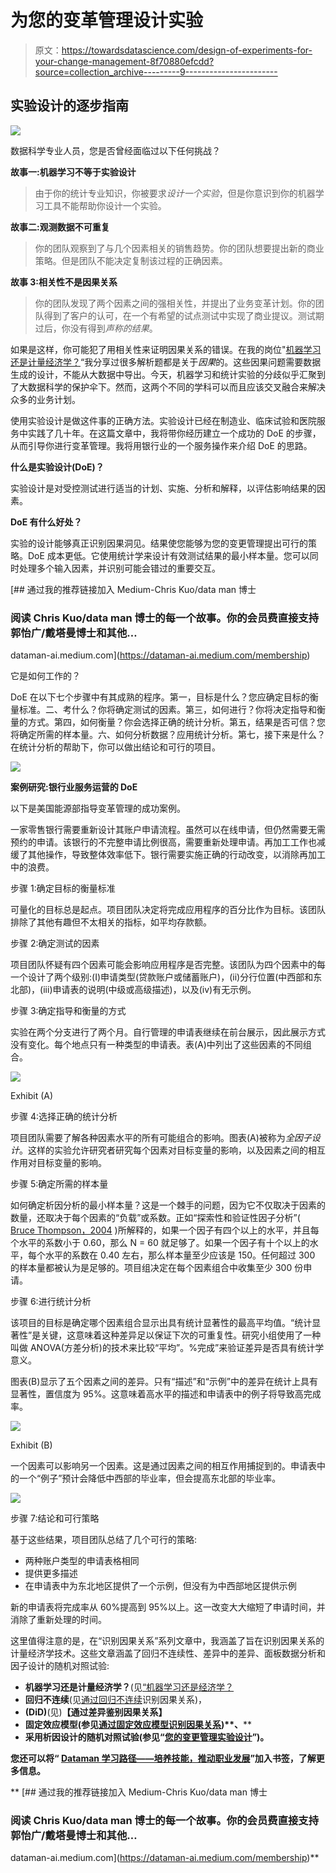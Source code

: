 # 为您的变革管理设计实验

> 原文：<https://towardsdatascience.com/design-of-experiments-for-your-change-management-8f70880efcdd?source=collection_archive---------9----------------------->

## 实验设计的逐步指南

![](img/75f5ec7ce2eacb177d25a5774247d865.png)

数据科学专业人员，您是否曾经面临过以下任何挑战？

**故事一:机器学习不等于实验设计**

> 由于你的统计专业知识，你被要求*设计一个实验*，但是你意识到你的机器学习工具不能帮助你设计一个实验。

**故事二:观测数据不可重复**

> 你的团队观察到了与几个因素相关的销售趋势。你的团队想要提出新的商业策略。但是团队不能决定复制该过程的正确因素。

**故事 3:相关性不是因果关系**

> 你的团队发现了两个因素之间的强相关性，并提出了业务变革计划。你的团队得到了客户的认可，在一个有希望的试点测试中实现了商业提议。测试期过后，你没有得到*声称的结果*。

如果是这样，你可能犯了用相关性来证明因果关系的错误。在我的岗位"[机器学习还是计量经济学？](https://medium.com/analytics-vidhya/machine-learning-or-econometrics-5127c1c2dc53)“我分享过很多解析题都是关于*因果*的。这些因果问题需要数据生成的设计，不能从大数据中导出。今天，机器学习和统计实验的分歧似乎汇聚到了大数据科学的保护伞下。然而，这两个不同的学科可以而且应该交叉融合来解决众多的业务计划。

使用实验设计是做这件事的正确方法。实验设计已经在制造业、临床试验和医院服务中实践了几十年。在这篇文章中，我将带你经历建立一个成功的 DoE 的步骤，从而引导你进行变革管理。我将用银行业的一个服务操作来介绍 DoE 的思路。

**什么是实验设计(DoE)？**

实验设计是对受控测试进行适当的计划、实施、分析和解释，以评估影响结果的因素。

**DoE 有什么好处？**

实验的设计能够真正识别因果洞见。结果使您能够为您的变更管理提出可行的策略。DoE 成本更低。它使用统计学来设计有效测试结果的最小样本量。您可以同时处理多个输入因素，并识别可能会错过的重要交互。

[](https://dataman-ai.medium.com/membership) [## 通过我的推荐链接加入 Medium-Chris Kuo/data man 博士

### 阅读 Chris Kuo/data man 博士的每一个故事。你的会员费直接支持郭怡广/戴塔曼博士和其他…

dataman-ai.medium.com](https://dataman-ai.medium.com/membership) 

它是如何工作的？

DoE 在以下七个步骤中有其成熟的程序。第一，目标是什么？您应确定目标的衡量标准。二、考什么？你将确定测试的因素。第三，如何进行？你将决定指导和衡量的方式。第四，如何衡量？你会选择正确的统计分析。第五，结果是否可信？您将确定所需的样本量。六、如何分析数据？应用统计分析。第七，接下来是什么？在统计分析的帮助下，你可以做出结论和可行的项目。

![](img/07871b58be02600be9ff4406d7ed8700.png)

**案例研究:银行业服务运营的 DoE**

以下是美国能源部指导变革管理的成功案例。

一家零售银行需要重新设计其账户申请流程。虽然可以在线申请，但仍然需要无需预约的申请。该银行的不完整申请比例很高，需要重新处理申请。再加工工作也减缓了其他操作，导致整体效率低下。银行需要实施正确的行动改变，以消除再加工中的浪费。

步骤 1:确定目标的衡量标准

可量化的目标总是起点。项目团队决定将完成应用程序的百分比作为目标。该团队排除了其他有趣但不太相关的指标，如平均存款额。

步骤 2:确定测试的因素

项目团队怀疑有四个因素可能会影响应用程序是否完整。该团队为四个因素中的每一个设计了两个级别:(I)申请类型(贷款账户或储蓄账户)，(ii)分行位置(中西部和东北部)，(iii)申请表的说明(中级或高级描述)，以及(iv)有无示例。

步骤 3:确定指导和衡量的方式

实验在两个分支进行了两个月。自行管理的申请表继续在前台展示，因此展示方式没有变化。每个地点只有一种类型的申请表。表(A)中列出了这些因素的不同组合。

![](img/4a73fd5e49b57a0d2d01efa1c69e32e3.png)

Exhibit (A)

步骤 4:选择正确的统计分析

项目团队需要了解各种因素水平的所有可能组合的影响。图表(A)被称为*全因子设计*。这样的实验允许研究者研究每个因素对目标变量的影响，以及因素之间的相互作用对目标变量的影响。

步骤 5:确定所需的样本量

如何确定析因分析的最小样本量？这是一个棘手的问题，因为它不仅取决于因素的数量，还取决于每个因素的“负载”或系数。正如“探索性和验证性因子分析”( [Bruce Thompson，2004](https://www.apa.org/pubs/books/4316025) )所解释的，如果一个因子有四个以上的水平，并且每个水平的系数小于 0.60，那么 N = 60 就足够了。如果一个因子有十个以上的水平，每个水平的系数在 0.40 左右，那么样本量至少应该是 150。任何超过 300 的样本量都被认为是足够的。项目组决定在每个因素组合中收集至少 300 份申请。

步骤 6:进行统计分析

该项目的目标是确定哪个因素组合显示出具有统计显著性的最高平均值。“统计显著性”是关键，这意味着这种差异足以保证下次的可重复性。研究小组使用了一种叫做 ANOVA(方差分析)的技术来比较“平均”。%完成”来验证差异是否具有统计学意义。

图表(B)显示了五个因素之间的差异。只有“描述”和“示例”中的差异在统计上具有显著性，置信度为 95%。这意味着高水平的描述和申请表中的例子将导致高完成率。

![](img/51673c8d9a34ca74deb13ce7f9cce958.png)

Exhibit (B)

一个因素可以影响另一个因素。这是通过因素之间的相互作用捕捉到的。申请表中的一个“例子”预计会降低中西部的毕业率，但会提高东北部的毕业率。

![](img/346da2003216447391cd3adeb8102b4e.png)

步骤 7:结论和可行策略

基于这些结果，项目团队总结了几个可行的策略:

*   两种账户类型的申请表格相同
*   提供更多描述
*   在申请表中为东北地区提供了一个示例，但没有为中西部地区提供示例

新的申请表将完成率从 60%提高到 95%以上。这一改变大大缩短了申请时间，并消除了重新处理的时间。

这里值得注意的是，在“识别因果关系”系列文章中，我涵盖了旨在识别因果关系的计量经济学技术。这些文章涵盖了回归不连续性、差异中的差异、面板数据分析和因子设计的随机对照试验:

*   **机器学习还是计量经济学？**(见[“机器学习还是经济学？](https://medium.com/analytics-vidhya/machine-learning-or-econometrics-5127c1c2dc53)
*   **回归不连续**(见[通过回归不连续](/@Dataman.ai/identify-causality-by-regression-discontinuity-a4c8fb7507df)识别因果关系)，
*   **(DiD)**(见)**【通过差异鉴别因果关系】**
*   ****固定效应模型**(参见[通过固定效应模型识别因果关系](/@Dataman.ai/identify-causality-by-fixed-effects-model-585554bd9735))**、****
*   ****采用析因设计的随机对照试验**(参见“[您的变更管理实验设计](/design-of-experiments-for-your-change-management-8f70880efcdd)”)。**

**您还可以将“ [Dataman 学习路径——培养技能，推动职业发展](https://medium.com/analytics-vidhya/dataman-learning-paths-build-your-skills-drive-your-career-e1aee030ff6e)”加入书签，了解更多信息。**

**[](https://dataman-ai.medium.com/membership) [## 通过我的推荐链接加入 Medium-Chris Kuo/data man 博士

### 阅读 Chris Kuo/data man 博士的每一个故事。你的会员费直接支持郭怡广/戴塔曼博士和其他…

dataman-ai.medium.com](https://dataman-ai.medium.com/membership)**